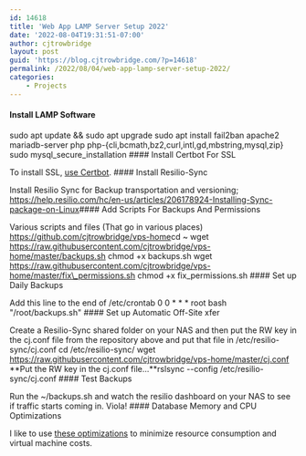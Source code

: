 ```yaml
---
id: 14618
title: 'Web App LAMP Server Setup 2022'
date: '2022-08-04T19:31:51-07:00'
author: cjtrowbridge
layout: post
guid: 'https://blog.cjtrowbridge.com/?p=14618'
permalink: /2022/08/04/web-app-lamp-server-setup-2022/
categories:
    - Projects
---
```


#### Install LAMP Software

sudo apt update &amp;&amp; sudo apt upgrade sudo apt install fail2ban apache2 mariadb-server php php-{cli,bcmath,bz2,curl,intl,gd,mbstring,mysql,zip} sudo mysql\_secure\_installation #### Install Certbot For SSL

To install SSL, [use Certbot](https://certbot.eff.org/). #### Install Resilio-Sync

Install Resilio Sync for Backup transportation and versioning; <https://help.resilio.com/hc/en-us/articles/206178924-Installing-Sync-package-on-Linux>#### Add Scripts For Backups And Permissions

Various scripts and files (That go in various places) <https://github.com/cjtrowbridge/vps-home>cd ~ wget https://raw.githubusercontent.com/cjtrowbridge/vps-home/master/backups.sh chmod +x backups.sh wget https://raw.githubusercontent.com/cjtrowbridge/vps-home/master/fix\_permissions.sh chmod +x fix\_permissions.sh #### Set up Daily Backups

Add this line to the end of /etc/crontab 0 0 \* \* \* root bash "/root/backups.sh" #### Set up Automatic Off-Site xfer

Create a Resilio-Sync shared folder on your NAS and then put the RW key in the cj.conf file from the repository above and put that file in /etc/resilio-sync/cj.conf cd /etc/resilio-sync/ wget https://raw.githubusercontent.com/cjtrowbridge/vps-home/master/cj.conf **Put the RW key in the cj.conf file...**rslsync --config /etc/resilio-sync/cj.conf #### Test Backups

Run the ~/backups.sh and watch the resilio dashboard on your NAS to see if traffic starts coming in. Viola! #### Database Memory and CPU Optimizations

I like to use [these optimizations](https://dba.stackexchange.com/questions/264983/mysql-server-stops-running-due-to-out-of-memory-errors) to minimize resource consumption and virtual machine costs.